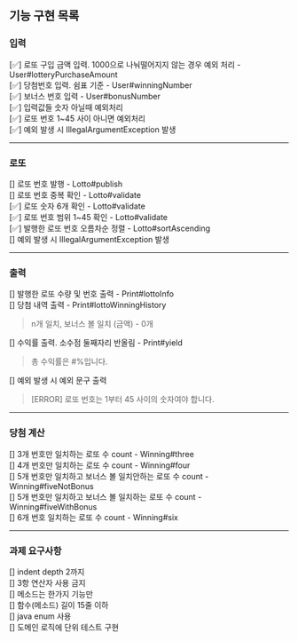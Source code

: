 ## 기능 구현 목록

### 입력
[✅] 로또 구입 금액 입력. 1000으로 나눠떨어지지 않는 경우 예외 처리 - User#lotteryPurchaseAmount<br>
[✅] 당첨번호 입력. 쉼표 기준 - User#winningNumber<br>
[✅] 보너스 번호 입력 - User#bonusNumber <br>
[✅] 입력값들 숫자 아닐때 예외처리 <br>
[✅] 로또 번호 1~45 사이 아니면 예외처리 <br>
[✅] 예외 발생 시 IllegalArgumentException 발생<br>
<hr>

### 로또
[] 로또 번호 발행 - Lotto#publish <br>
[] 로또 번호 중복 확인 - Lotto#validate<br>
[✅] 로또 숫자 6개 확인 - Lotto#validate<br>
[✅] 로또 번호 범위 1~45 확인 - Lotto#validate<br>
[✅] 발행한 로또 번호 오름차순 정렬 - Lotto#sortAscending<br>
[] 예외 발생 시 IllegalArgumentException 발생 <br>

<hr>

### 출력 
[] 발행한 로또 수량 및 번호 출력 - Print#lottoInfo <br>
[] 당첨 내역 출력 - Print#lottoWinningHistory<br>
>n개 일치, 보너스 볼 일치 (금액) - 0개<br>
>
[] 수익률 출력. 소수점 둘째자리 반올림 - Print#yield<br>
> 총 수익률은 #%입니다.<br>
> 
[] 예외 발생 시 예외 문구 출력 <br>
> [ERROR] 로또 번호는 1부터 45 사이의 숫자여야 합니다.

 
<hr>

### 당첨 계산
[] 3개 번호만 일치하는 로또 수 count - Winning#three <br>
[] 4개 번호만 일치하는 로또 수 count - Winning#four <br>
[] 5개 번호만 일치하고 보너스 볼 일치안하는 로또 수 count - Winning#fiveNotBonus <br>
[] 5개 번호만 일치하고 보너스 볼 일치하는 로또 수 count - Winning#fiveWithBonus <br>
[] 6개 번호 일치하는 로또 수 count - Winning#six <br>

<hr>

### 과제 요구사항 
[] indent depth 2까지<br>
[] 3항 연산자 사용 금지<br>
[] 메소드는 한가지 기능만<br>
[] 함수(메소드) 길이 15줄 이하<br>
[] java enum 사용<br>
[] 도메인 로직에 단위 테스트 구현




